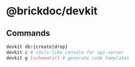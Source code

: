 # @brickdoc/devkit

## Commands

```bash
devkit db:{create|drop}
devkit c # rails-like console for api-server
devkit g [schematic] # generate code templates
```
